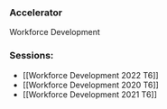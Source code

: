
### Accelerator
Workforce Development
 
### Sessions: 
- [[Workforce Development 2022 T6]]
- [[Workforce Development 2020 T6]]
- [[Workforce Development 2021 T6]]


